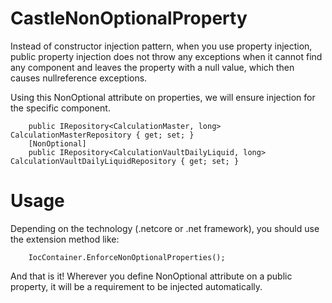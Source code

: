 # CastleNonOptionalProperty
Instead of constructor injection pattern, when you use property injection, public property injection does not throw any exceptions when it cannot find any component and leaves the property with a null value, which then causes nullreference exceptions. 

Using this NonOptional attribute on properties, we will ensure injection for the specific component.


        public IRepository<CalculationMaster, long> CalculationMasterRepository { get; set; }
        [NonOptional] 
        public IRepository<CalculationVaultDailyLiquid, long> CalculationVaultDailyLiquidRepository { get; set; }

# Usage

Depending on the technology (.netcore or .net framework), you should use the extension method like:
        
        IocContainer.EnforceNonOptionalProperties();
        
And that is it! Wherever you define NonOptional attribute on a public property, it will be a requirement to be injected automatically.
